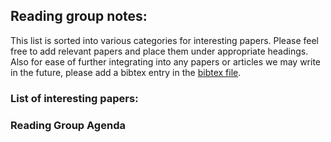 ## Reading group notes:
This list is sorted into various categories for interesting papers. Please feel free to add 
relevant papers and place them under appropriate headings. Also for ease of further integrating
into any papers or articles we may write in the future, please add a bibtex entry in the
[bibtex file](reference.bib). 


### List of interesting papers: 


### Reading Group Agenda

